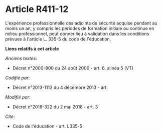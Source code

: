 # Article R411-12

L'expérience professionnelle des adjoints de sécurité acquise pendant au moins un an, y compris les périodes de formation
initiale ou continue en milieu professionnel, peut donner lieu à validation dans les conditions prévues à l'article L. 335-5
du code de l'éducation.

**Liens relatifs à cet article**

_Anciens textes_:

  - Décret n°2000-800 du 24 août 2000 - art. 6, alinéa 5 (VT)

_Codifié par_:

  - Décret n°2013-1113 du 4 décembre 2013 - art.

_Modifié par_:

  - Décret n°2018-322 du 2 mai 2018 - art. 3

_Cite_:

  - Code de l'éducation - art. L335-5
